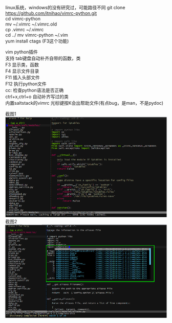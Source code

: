 linux系统，windows的没有研究过，可能路径不同
git clone https://github.com/itnihao/vimrc-python.git   
cd vimrc-python   
mv ~/.vimrc ~/.vimrc.old   
cp .vimrc ~/.vimrc   
cd  ../
mv vimrc-python  ~/.vim   
yum install ctags   (F3这个功能) 
   
vim python插件   
支持 tab键盘自动补齐自带的函数，类   
F3 显示类，函数   
F4 显示文件目录   
F11 插入头部文件   
F12 执行python文件   
cc: 检查python语法是否正确   
ctrl+x,ctrl+o 自动补齐写过的类   
内置saltstack的vimrc
光标键按K会出帮助文件(有点bug，是man，不是pydoc)

截图1   
![截图1](screen/vimrc1.png)
截图2    
![截图2](screen/vimrc2.png)
